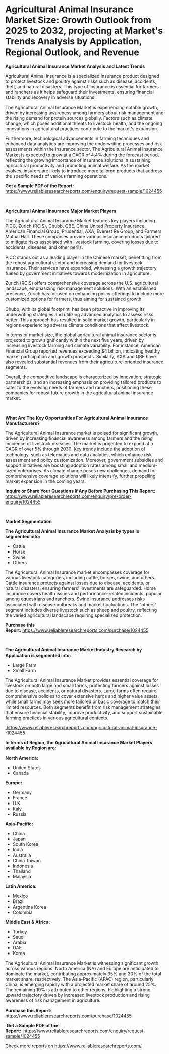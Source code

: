 <p><h1>Agricultural Animal Insurance Market Size: Growth Outlook from 2025 to 2032, projecting at Market's Trends Analysis by Application, Regional Outlook, and Revenue</h1></p><p><strong>Agricultural Animal Insurance Market Analysis and Latest Trends</strong></p>
<p><p>Agricultural Animal Insurance is a specialized insurance product designed to protect livestock and poultry against risks such as disease, accidents, theft, and natural disasters. This type of insurance is essential for farmers and ranchers as it helps safeguard their investments, ensuring financial stability and recovery in adverse situations. </p><p>The Agricultural Animal Insurance Market is experiencing notable growth, driven by increasing awareness among farmers about risk management and the rising demand for protein sources globally. Factors such as climate change, which poses additional threats to livestock health, and the ongoing innovations in agricultural practices contribute to the market's expansion. </p><p>Furthermore, technological advancements in farming techniques and enhanced data analytics are improving the underwriting processes and risk assessments within the insurance sector. The Agricultural Animal Insurance Market is expected to grow at a CAGR of 4.4% during the forecast period, reflecting the growing importance of insurance solutions in sustaining agricultural productivity and promoting animal welfare. As the market evolves, insurers are likely to introduce more tailored products that address the specific needs of various farming operations.</p></p>
<p><strong>Get a Sample PDF of the Report:&nbsp;</strong> <a href="https://www.reliableresearchreports.com/enquiry/request-sample/1024455?utm_campaign=2298&utm_medium=2&utm_source=Github&utm_content=ia&utm_term=07032025&utm_id=agricultural-animal-insurance">https://www.reliableresearchreports.com/enquiry/request-sample/1024455</a></p>
<p>&nbsp;</p>
<p><strong>Agricultural Animal Insurance Major Market Players</strong></p>
<p><p>The Agricultural Animal Insurance Market features key players including PICC, Zurich (RCIS), Chubb, QBE, China United Property Insurance, American Financial Group, Prudential, AXA, Everest Re Group, and Farmers Mutual Hail. These companies provide various insurance products tailored to mitigate risks associated with livestock farming, covering losses due to accidents, diseases, and other perils.</p><p>PICC stands out as a leading player in the Chinese market, benefitting from the robust agricultural sector and increasing demand for livestock insurance. Their services have expanded, witnessing a growth trajectory fueled by government initiatives towards modernization in agriculture.</p><p>Zurich (RCIS) offers comprehensive coverage across the U.S. agricultural landscape, emphasizing risk management solutions. With an established presence, Zurich has focused on enhancing policy offerings to include more customized options for farmers, thus aiming for sustained growth.</p><p>Chubb, with its global footprint, has been proactive in improving its underwriting strategies and utilizing advanced analytics to assess risks better. This approach has resulted in solid market growth, particularly in regions experiencing adverse climate conditions that affect livestock.</p><p>In terms of market size, the global agricultural animal insurance sector is projected to grow significantly within the next five years, driven by increasing livestock farming and climate variability. For instance, American Financial Group reported revenues exceeding $4 billion, indicating healthy market participation and growth prospects. Similarly, AXA and QBE have also revealed substantial revenues from their agriculture-oriented insurance segments.</p><p>Overall, the competitive landscape is characterized by innovation, strategic partnerships, and an increasing emphasis on providing tailored products to cater to the evolving needs of farmers and ranchers, positioning these companies for robust future growth in the agricultural animal insurance market.</p></p>
<p>&nbsp;</p>
<p><strong>What Are The Key Opportunities For Agricultural Animal Insurance Manufacturers?</strong></p>
<p><p>The Agricultural Animal Insurance market is poised for significant growth, driven by increasing financial awareness among farmers and the rising incidence of livestock diseases. The market is projected to expand at a CAGR of over 5% through 2030. Key trends include the adoption of technology, such as telematics and data analytics, which enhance risk assessment and policy customization. Moreover, government subsidies and support initiatives are boosting adoption rates among small and medium-sized enterprises. As climate change poses new challenges, demand for comprehensive coverage solutions will likely intensify, further propelling market expansion in the coming years.</p></p>
<p><strong>Inquire or Share Your Questions If Any Before Purchasing This Report:</strong> <a href="https://www.reliableresearchreports.com/enquiry/pre-order-enquiry/1024455?utm_campaign=2298&utm_medium=2&utm_source=Github&utm_content=ia&utm_term=07032025&utm_id=agricultural-animal-insurance">https://www.reliableresearchreports.com/enquiry/pre-order-enquiry/1024455</a></p>
<p>&nbsp;</p>
<p><strong>Market Segmentation</strong></p>
<p><strong>The Agricultural Animal Insurance Market Analysis by types is segmented into:</strong></p>
<p><ul><li>Cattle</li><li>Horse</li><li>Swine</li><li>Others</li></ul></p>
<p><p>The Agricultural Animal Insurance market encompasses coverage for various livestock categories, including cattle, horses, swine, and others. Cattle insurance protects against losses due to disease, accidents, or natural disasters, ensuring farmers' investments are safeguarded. Horse insurance covers health issues and performance-related incidents, popular among equestrians and ranchers. Swine insurance addresses risks associated with disease outbreaks and market fluctuations. The "others" segment includes diverse livestock such as sheep and poultry, reflecting the varied agricultural landscape requiring specialized protection.</p></p>
<p><strong>Purchase this Report:&nbsp;</strong><a href="https://www.reliableresearchreports.com/purchase/1024455?utm_campaign=2298&utm_medium=2&utm_source=Github&utm_content=ia&utm_term=07032025&utm_id=agricultural-animal-insurance">https://www.reliableresearchreports.com/purchase/1024455</a></p>
<p>&nbsp;</p>
<p><strong>The Agricultural Animal Insurance Market Industry Research by Application is segmented into:</strong></p>
<p><ul><li>Large Farm</li><li>Small Farm</li></ul></p>
<p><p>The Agricultural Animal Insurance Market provides essential coverage for livestock on both large and small farms, protecting farmers against losses due to disease, accidents, or natural disasters. Large farms often require comprehensive policies to cover extensive herds and higher value assets, while small farms may seek more tailored or basic coverage to match their limited resources. Both segments benefit from risk management strategies that ensure financial stability, improve productivity, and support sustainable farming practices in various agricultural contexts.</p></p>
<p><a href="https://www.reliableresearchreports.com/agricultural-animal-insurance-r1024455?utm_campaign=2298&utm_medium=2&utm_source=Github&utm_content=ia&utm_term=07032025&utm_id=agricultural-animal-insurance">&nbsp;https://www.reliableresearchreports.com/agricultural-animal-insurance-r1024455</a></p>
<p><strong>In terms of Region, the Agricultural Animal Insurance Market Players available by Region are:</strong></p>
<p>
    <p> <strong> North America: </strong>
        <ul>
            <li>United States</li>
            <li>Canada</li>
        </ul>
        </p> 
    <p> <strong> Europe: </strong>
        <ul>
            <li>Germany</li>
            <li>France</li>
            <li>U.K.</li>
            <li>Italy</li>
            <li>Russia</li>
        </ul>
        </p> 
    <p> <strong> Asia-Pacific: </strong>
        <ul>
            <li>China</li>
            <li>Japan</li>
            <li>South Korea</li>
            <li>India</li>
            <li>Australia</li>
            <li>China Taiwan</li>
            <li>Indonesia</li>
            <li>Thailand</li>
            <li>Malaysia</li>
        </ul>
        </p> 
    <p> <strong> Latin America: </strong>
        <ul>
            <li>Mexico</li>
            <li>Brazil</li>
            <li>Argentina Korea</li>
            <li>Colombia</li>
        </ul>
        </p> 
    <p> <strong> Middle East & Africa: </strong>
        <ul>
            <li>Turkey</li>
            <li>Saudi</li>
            <li>Arabia</li>
            <li>UAE</li>
            <li>Korea</li>
        </ul>
    </p>
    </p>
<p><p>The Agricultural Animal Insurance Market is witnessing significant growth across various regions. North America (NA) and Europe are anticipated to dominate the market, contributing approximately 35% and 30% of the total market share, respectively. The Asia-Pacific (APAC) region, particularly China, is emerging rapidly with a projected market share of around 25%. The remaining 10% is attributed to other regions, highlighting a strong upward trajectory driven by increased livestock production and rising awareness of risk management in agriculture.</p></p>
<p><strong>Purchase this Report: </strong><a href="https://www.reliableresearchreports.com/purchase/1024455?utm_campaign=2298&utm_medium=2&utm_source=Github&utm_content=ia&utm_term=07032025&utm_id=agricultural-animal-insurance">https://www.reliableresearchreports.com/purchase/1024455</a></p>
<p>&nbsp;<strong>Get a Sample PDF of the Report:&nbsp;&nbsp;</strong><a href="https://www.reliableresearchreports.com/enquiry/request-sample/1024455?utm_campaign=2298&utm_medium=2&utm_source=Github&utm_content=ia&utm_term=07032025&utm_id=agricultural-animal-insurance">https://www.reliableresearchreports.com/enquiry/request-sample/1024455</a></p>
<p><strong></strong></p>
<p>Check more reports on <a href="https://www.reliableresearchreports.com/?utm_campaign=2298&utm_medium=2&utm_source=Github&utm_content=ia&utm_term=07032025&utm_id=agricultural-animal-insurance">https://www.reliableresearchreports.com/</a></p>